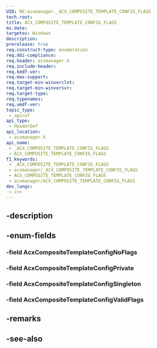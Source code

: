 ```yaml
---
UID: NE:acxmanager._ACX_COMPOSITE_TEMPLATE_CONFIG_FLAGS
tech.root: 
title: ACX_COMPOSITE_TEMPLATE_CONFIG_FLAGS
ms.date: 
targetos: Windows
description: 
prerelease: true
req.construct-type: enumeration
req.ddi-compliance: 
req.header: acxmanager.h
req.include-header: 
req.kmdf-ver: 
req.max-support: 
req.target-min-winverclnt: 
req.target-min-winversvr: 
req.target-type: 
req.typenames: 
req.umdf-ver: 
topic_type:
 - apiref
api_type:
 - HeaderDef
api_location:
 - acxmanager.h
api_name:
 - _ACX_COMPOSITE_TEMPLATE_CONFIG_FLAGS
 - ACX_COMPOSITE_TEMPLATE_CONFIG_FLAGS
f1_keywords:
 - _ACX_COMPOSITE_TEMPLATE_CONFIG_FLAGS
 - acxmanager/_ACX_COMPOSITE_TEMPLATE_CONFIG_FLAGS
 - ACX_COMPOSITE_TEMPLATE_CONFIG_FLAGS
 - acxmanager/ACX_COMPOSITE_TEMPLATE_CONFIG_FLAGS
dev_langs:
 - c++
---
```


## -description

## -enum-fields

### -field AcxCompositeTemplateConfigNoFlags

### -field AcxCompositeTemplateConfigPrivate

### -field AcxCompositeTemplateConfigSingleton

### -field AcxCompositeTemplateConfigValidFlags

## -remarks

## -see-also

